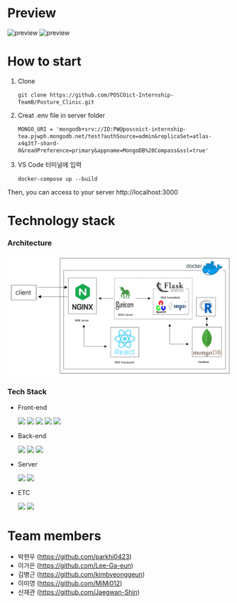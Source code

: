 # **Preview**
![preview](client/public/preview1.gif)
![preview](client/public/preview2.gif)

# **How to start**

1. Clone
    ```
    git clone https://github.com/POSCOict-Internship-TeamB/Posture_Clinic.git
    ```

2. Creat .env file in server folder
    ```
    MONGO_URI = 'mongodb+srv://ID:PW@poscoict-internship-tea.pjwph.mongodb.net/test?authSource=admin&replicaSet=atlas-x4q3t7-shard-0&readPreference=primary&appname=MongoDB%20Compass&ssl=true'
    
    ```
    

3. VS Code 터미널에 입력
    ```
    docker-compose up --build
    ```
Then, you can access to your server http://localhost:3000

# **Technology stack**

### Architecture

![Architecture](client/public/architecture.png)

### Tech Stack

- Front-end

    <img src="https://img.shields.io/badge/react.js-61DAFB?style=for-the-badge&logo=react&logoColor=black">
    <img src="https://img.shields.io/badge/html-E34F26?style=for-the-badge&logo=html5&logoColor=white"> 
    <img src="https://img.shields.io/badge/css-1572B6?style=for-the-badge&logo=css3&logoColor=white">
    <img src="https://img.shields.io/badge/StyledComponents-DB7093?style=for-the-badge&logo=styled-components&logoColor=white">
    <img src="https://img.shields.io/badge/Antdesign-0170FE?style=for-the-badge&logo=AntDesign&logoColor=white">

- Back-end

    <img src="https://img.shields.io/badge/OpenCV-5C3EE8?style=for-the-badge&logo=OpenCV&logoColor=white">
    <img src="https://img.shields.io/badge/Flask-000000?style=for-the-badge&logo=Flask&logoColor=white">
    <img src="https://img.shields.io/badge/Mongo DB-47A248?style=for-the-badge&logo=MongoDB&logoColor=white">

- Server

    <img src="https://img.shields.io/badge/Nginx-009639?style=for-the-badge&logo=Nginx&logoColor=black">
    <img src="https://img.shields.io/badge/Docker-2496ED?style=for-the-badge&logo=Docker&logoColor=black">

- ETC

    <img src="https://img.shields.io/badge/github-181717?style=for-the-badge&logo=github&logoColor=white">
    <img src="https://img.shields.io/badge/Slack-4A154B?style=for-the-badge&logo=slack&logoColor=white">


# **Team members**
- 박현우 (https://github.com/parkhj0423)
- 이가은 (https://github.com/Lee-Ga-eun)
- 김병근 (https://github.com/kimbyeonggeun)
- 이미영 (https://github.com/MiMi012)
- 신재관 (https://github.com/Jaegwan-Shin)